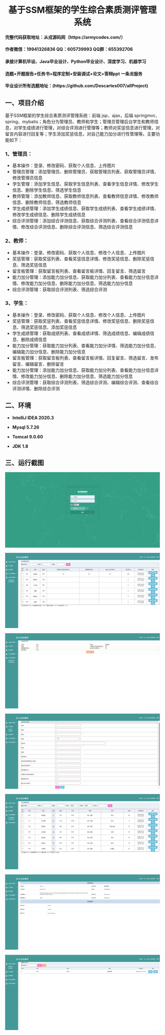 <p><h1 align="center">基于SSM框架的学生综合素质测评管理系统</h1></p>

<h4> 完整代码获取地址：从戎源码网（https://armycodes.com/） </h4>
<h4> 作者微信：19941326836 QQ：605739993 QQ群：655392706 </h4>
<h4> 承接计算机毕设、Java毕业设计、Python毕业设计、深度学习、机器学习 </h4>
<h4> 选题+开题报告+任务书+程序定制+安装调试+论文+答辩ppt 一条龙服务 </h4>
<h4> 毕业设计所有选题地址：(https://github.com/Descartes007/allProject) </h4>

## 一、项目介绍

基于SSM框架的学生综合素质测评管理系统：前端 jsp、ajax，后端 springmvc、spring、mybatis；角色分为管理员、教师和学生；管理员管理后台学生和教师信息，对学生成绩进行管理，对综合评测进行管理等；教师对奖惩信息进行管理，对留言内容进行回复等；学生添加奖惩信息，对自己能力加分进行性管理等。主要功能如下：

### 1、管理员：

- 基本操作：登录、修改密码、获取个人信息、上传图片
- 管理员管理：添加管理员、删除管理员、获取管理员列表、获取管理员详情、修改管理员信息
- 学生管理：添加学生信息、获取学生信息列表、查看学生信息详情、修改学生信息、删除学生信息、筛选学生信息
- 教师管理：添加教师信息、获取教师信息列表、查看教师信息详情、修改教师信息、删除教师信息、筛选教师信息
- 学生成绩管理：添加学生成绩信息、获取学生成绩列表、查看学生成绩详情、修改学生成绩信息、删除学生成绩信息
- 综合评测管理：添加综合评测信息、获取综合评测列表、查看综合评测信息详情、修改综合评测信息、删除综合评测信息、筛选综合评测信息

### 2、教师：

- 基本操作：登录、修改密码、获取个人信息、修改个人信息、上传图片
- 奖惩管理：获取奖惩列表、查看奖惩信息详情、修改奖惩信息、删除奖惩信息、筛选奖惩信息
- 留言板管理：获取留言板列表、查看留言板详情、回复留言、筛选留言
- 能力加分管理：添加能力加分信息、获取能力加分列表、查看能力加分信息详情、修改能力加分信息、删除能力加分信息、筛选能力加分信息
- 综合评测管理：获取综合评测列表、筛选综合评测

### 3、学生：

- 基本操作：登录、修改密码、获取个人信息、修改个人信息、上传图片
- 奖惩管理：获取奖惩列表、查看奖惩信息详情、修改奖惩信息、删除奖惩信息、筛选奖惩信息、添加奖惩信息
- 学生成绩管理：获取成绩列表、查看成绩详情、筛选成绩信息、编辑成绩信息、删除成绩信息
- 能力加分管理：获取能力加分列表、查看能力加分详情、筛选能力加分信息、编辑能力加分信息、删除能力加分信息
- 留言板管理：获取留言板列表、查看留言板详情、回复留言、筛选留言、发布留言、编辑留言、删除留言
- 能力加分管理：添加能力加分信息、获取能力加分列表、查看能力加分信息详情、修改能力加分信息、删除能力加分信息、筛选能力加分信息
- 综合评测管理：获取综合评测列表、筛选综合评测、编辑综合评测、查看综合评测详情、删除综合评测

## 二、环境

- <b>IntelliJ IDEA 2020.3</b>

- <b>Mysql 5.7.26</b>

- <b>Tomcat 9.0.60</b>

- <b>JDK 1.8</b>

## 三、运行截图
![](screenshot/1.png)

![](screenshot/2.png)

![](screenshot/3.png)

![](screenshot/4.png)

![](screenshot/5.png)

![](screenshot/6.png)

![](screenshot/7.png)

